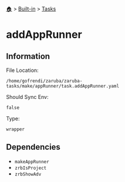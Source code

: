 <!--startTocHeader-->
[🏠](../../README.md) > [Built-in](../README.md) > [Tasks](README.md)
# addAppRunner
<!--endTocHeader-->


## Information

File Location:

    /home/gofrendi/zaruba/zaruba-tasks/make/appRunner/task.addAppRunner.yaml

Should Sync Env:

    false

Type:

    wrapper


## Dependencies

- `makeAppRunner`
- `zrbIsProject`
- `zrbShowAdv`



<!--startTocSubtopic-->

<!--endTocSubtopic-->